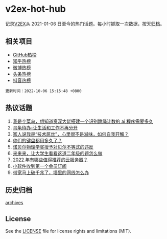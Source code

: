 # v2ex-hot-hub

 记录[V2EX](https://www.v2ex.com/)从 2021-01-06 日至今的热门话题。每小时抓取一次数据，按天[归档](archives)。
 
 ## 相关项目

- [GitHub热榜](https://github.com/lonnyzhang423/github-hot-hub)
- [知乎热榜](https://github.com/lonnyzhang423/zhihu-hot-hub)
- [微博热榜](https://github.com/lonnyzhang423/weibo-hot-hub)
- [头条热榜](https://github.com/lonnyzhang423/toutiao-hot-hub)
- [抖音热榜](https://github.com/lonnyzhang423/douyin-hot-hub)


 `更新时间：2022-10-06 15:15:48 +0800`

## 热议话题

1. [我是个菜鸟，想知道资深大佬搭建一个识别跳绳计数的 ai 程序需要多久](https://www.v2ex.com/t/884804)
1. [乌龟待办-让生活和工作不再分开](https://www.v2ex.com/t/884771)
1. [家人说我是“技术屌丝”，心里很不是滋味，如何自我开解？](https://www.v2ex.com/t/884871)
1. [你们的键盘都用多久了？](https://www.v2ex.com/t/884766)
1. [诺贝尔物理学奖授予对贝尔不等式的违反](https://www.v2ex.com/t/884783)
1. [来来来，让大学生看看这道二年级的题怎么做](https://www.v2ex.com/t/884835)
1. [2022 年有哪些值得推荐的云服务器？](https://www.v2ex.com/t/884757)
1. [小软件收到第一个会员订阅](https://www.v2ex.com/t/884770)
1. [带宽马上破千兆了，墙里的网线怎么办](https://www.v2ex.com/t/884849)

## 历史归档

[archives](archives)

## License

See the [LICENSE](LICENSE) file for license rights and limitations (MIT).
